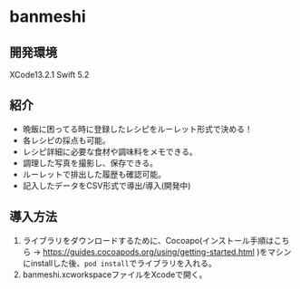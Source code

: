 # banmeshi
## 開発環境

XCode13.2.1 Swift 5.2

## 紹介

- 晩飯に困ってる時に登録したレシピをルーレット形式で決める！
- 各レシピの採点も可能。
- レシピ詳細に必要な食材や調味料をメモできる。
- 調理した写真を撮影し、保存できる。
- ルーレットで排出した履歴も確認可能。
- 記入したデータをCSV形式で導出/導入(開発中)

## 導入方法

1. ライブラリをダウンロードするために、Cocoapo(インストール手順はこちら -> https://guides.cocoapods.org/using/getting-started.html )をマシンにinstallした後、`pod install`でライブラリを入れる。
2. banmeshi.xcworkspaceファイルをXcodeで開く。


